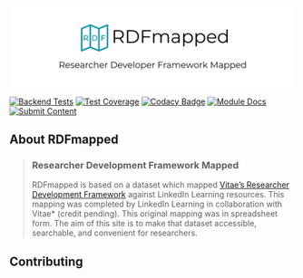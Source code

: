 [![RDfmapped](./server/assets/img/promo/rdfmapped_social_narrower.png)](https://rdfmapped.com)

[![Backend Tests](https://github.com/almasen/rdf-mapped/workflows/Backend%20Tests/badge.svg)](https://github.com/almasen/rdf-mapped/actions)
[![Test Coverage](https://img.shields.io/badge/dynamic/json?color=success&label=test%20coverage&query=%24.total.statements.pct&suffix=%25&url=https%3A%2F%2Fdev.rdfmapped.com%2Fcoverage%2Fcoverage-summary.json&logo=jest)](https://dev.rdfmapped.com/coverage)
[![Codacy Badge](https://app.codacy.com/project/badge/Grade/8f122bbf86794463b3b10f85bcf28249)](https://www.codacy.com?utm_source=github.com&amp;utm_medium=referral&amp;utm_content=almasen/rdf-mapped&amp;utm_campaign=Badge_Grade)
[![Module Docs](https://img.shields.io/badge/module-docs-informational?logo=node.js)](https://dev.rdfmapped.com/docs)
[![Submit Content](https://img.shields.io/badge/learning-submit%20content-informational?logo=linkedin)](https://rdfmapped.com/submit)

## About RDFmapped

> ### Researcher Development Framework Mapped
>
> RDFmapped is based on a dataset which mapped [Vitae’s Researcher Development Framework](https://www.vitae.ac.uk/researchers-professional-development/about-the-vitae-researcher-development-framework/developing-the-vitae-researcher-development-framework "Vitae’s Researcher Development Framework") against LinkedIn Learning resources. This mapping was completed by LinkedIn Learning in collaboration with Vitae* (credit pending). This original mapping was in spreadsheet form. The aim of this site is to make that dataset accessible, searchable, and convenient for researchers.


## Contributing
